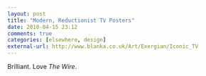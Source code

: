 ```yaml
---
layout: post  
title: "Modern, Reductionist TV Posters"  
date: 2010-04-15 23:12  
comments: true  
categories: [elsewhere, design]
external-url: http://www.blanka.co.uk/Art/Exergian/Iconic_TV  
---
```


Brilliant. Love _The Wire_.
